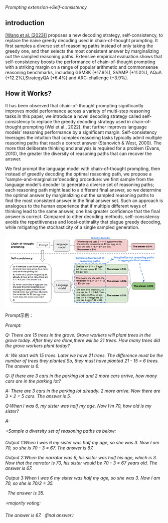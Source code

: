 ﻿*Prompting extension->Self-consistency*
## introduction
[\[Wang et al. (2023)\]](https://arxiv.org/abs/2203.11171) proposes a new decoding strategy, self-consistency, to replace the naive greedy decoding used in chain-of-thought prompting. It first samples a diverse set of reasoning paths instead of only taking the greedy one, and then selects the most consistent answer by marginalizing out the sampled reasoning paths. Extensive empirical evaluation shows that self-consistency boosts the performance of chain-of-thought prompting with a striking margin on a range of popular arithmetic and commonsense reasoning benchmarks, including GSM8K (+17.9%), SVAMP (+11.0%), AQuA (+12.2%),StrategyQA (+6.4%) and ARC-challenge (+3.9%).
## How it Works?
It has been observed that chain-of-thought prompting significantly improves model performance across a variety of multi-step reasoning tasks.In this paper, we introduce a novel decoding strategy called self-consistency to replace the greedy decoding strategy used in chain-of-thought prompting (Wei et al., 2022), that further improves language models’ reasoning performance by a significant margin. Self-consistency leverages the intuition that complex reasoning tasks typically admit multiple reasoning paths that reach a correct answer (Stanovich & West, 2000). The more that deliberate thinking and analysis is required for a problem (Evans, 2010), the greater the diversity of reasoning paths that can recover the answer.

We first prompt the language model with chain-of-thought prompting, then instead of greedily decoding the optimal reasoning path, we propose a ”sample-and-marginalize”decoding procedure: we first sample from the language model’s decoder to generate a diverse set of reasoning paths; each reasoning path might lead to a different final answer, so we determine the optimal answer by marginalizing out the sampled reasoning paths to find the most consistent answer in the final answer set. Such an approach is analogous to the human experience that if multiple different ways of thinking lead to the same answer, one has greater confidence that the final answer is correct. Compared to other decoding methods, self-consistency avoids the repetitiveness and local-optimality that plague greedy decoding, while mitigating the stochasticity of a single sampled generation.

![](../images/Self_consistency.png)

Prompt示例：

*Prompt:*

*Q: There are 15 trees in the grove. Grove workers will plant trees in the grove today. After they are done,there will be 21 trees. How many trees did the grove workers plant today?*

*A: We start with 15 trees. Later we have 21 trees. The difference must be the number of trees they planted.So, they must have planted 21 - 15 = 6 trees. The answer is 6.*

*Q: If there are 3 cars in the parking lot and 2 more cars arrive, how many cars are in the parking lot?*

*A: There are 3 cars in the parking lot already. 2 more arrive. Now there are 3 + 2 = 5 cars. The answer is 5.*

*Q:When I was 6, my sister was half my age. Now I’m 70, how old is my sister?*

*A:*

*⭐Sample a diversity set of reasoning paths as below:*

*Output 1:When I was 6 my sister was half my age, so she was 3. Now I am 70, so she is 70 - 3 = 67. The answer is 67.*

*Output 2:When the narrator was 6, his sister was half his age, which is 3. Now that the narrator is 70, his sister would be 70 - 3 = 67 years old. The answer is 67.*

*Output 3:When I was 6 my sister was half my age, so she was 3. Now I am 70, so she is 70/2 = 35.*

` `*The answer is 35.*

*⭐majority voting:*

*The answer is 67.（final answer）*



